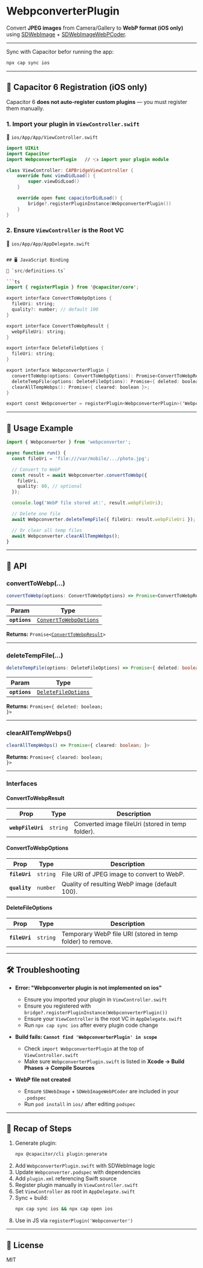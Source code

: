 # WebpconverterPlugin

Convert **JPEG images** from Camera/Gallery to **WebP format (iOS only)** using [SDWebImage](https://github.com/SDWebImage/SDWebImage) + [SDWebImageWebPCoder](https://github.com/SDWebImage/SDWebImageWebPCoder).

---

Sync with Capacitor befor running the app:

```bash
npx cap sync ios
```

---

## 🔧 Capacitor 6 Registration (iOS only)

Capacitor 6 **does not auto-register custom plugins** — you must register them manually.

### 1. Import your plugin in `ViewController.swift`

📄 `ios/App/App/ViewController.swift`

```swift
import UIKit
import Capacitor
import WebpconverterPlugin   // 👈 import your plugin module

class ViewController: CAPBridgeViewController {
    override func viewDidLoad() {
        super.viewDidLoad()
    }

    override open func capacitorDidLoad() {
        bridge?.registerPluginInstance(WebpconverterPlugin())
    }
}
```

### 2. Ensure `ViewController` is the Root VC

📄 `ios/App/App/AppDelegate.swift`

```swift

## 🖥 JavaScript Binding

📄 `src/definitions.ts`

```ts
import { registerPlugin } from '@capacitor/core';

export interface ConvertToWebpOptions {
  fileUri: string;
  quality?: number; // default 100
}

export interface ConvertToWebpResult {
  webpFileUri: string;
}

export interface DeleteFileOptions {
  fileUri: string;
}

export interface WebpconverterPlugin {
  convertToWebp(options: ConvertToWebpOptions): Promise<ConvertToWebpResult>;
  deleteTempFile(options: DeleteFileOptions): Promise<{ deleted: boolean }>;
  clearAllTempWebps(): Promise<{ cleared: boolean }>;
}

export const Webpconverter = registerPlugin<WebpconverterPlugin>('Webpconverter');
```

---

## 🚀 Usage Example

```ts
import { Webpconverter } from 'webpconverter';

async function run() {
  const fileUri = 'file:///var/mobile/.../photo.jpg';

  // Convert to WebP
  const result = await Webpconverter.convertToWebp({
    fileUri,
    quality: 80, // optional
  });

  console.log('WebP file stored at:', result.webpFileUri);

  // Delete one file
  await Webpconverter.deleteTempFile({ fileUri: result.webpFileUri });

  // Or clear all temp files
  await Webpconverter.clearAllTempWebps();
}
```

---

## 📖 API

### convertToWebp(...)

```typescript
convertToWebp(options: ConvertToWebpOptions) => Promise<ConvertToWebpResult>
```

| Param         | Type                                                                  |
| ------------- | --------------------------------------------------------------------- |
| **`options`** | <code><a href="#converttowebpoptions">ConvertToWebpOptions</a></code> |

**Returns:** <code>Promise&lt;<a href="#converttowebpresult">ConvertToWebpResult</a>&gt;</code>

---

### deleteTempFile(...)

```typescript
deleteTempFile(options: DeleteFileOptions) => Promise<{ deleted: boolean; }>
```

| Param         | Type                                                            |
| ------------- | --------------------------------------------------------------- |
| **`options`** | <code><a href="#deletefileoptions">DeleteFileOptions</a></code> |

**Returns:** <code>Promise&lt;{ deleted: boolean; }&gt;</code>

---

### clearAllTempWebps()

```typescript
clearAllTempWebps() => Promise<{ cleared: boolean; }>
```

**Returns:** <code>Promise&lt;{ cleared: boolean; }&gt;</code>

---

### Interfaces

#### ConvertToWebpResult

| Prop              | Type                | Description                                       |
| ----------------- | ------------------- | ------------------------------------------------- |
| **`webpFileUri`** | <code>string</code> | Converted image fileUri (stored in temp folder). |

#### ConvertToWebpOptions

| Prop          | Type                | Description                                    |
| ------------- | ------------------- | ---------------------------------------------- |
| **`fileUri`** | <code>string</code> | File URI of JPEG image to convert to WebP.     |
| **`quality`** | <code>number</code> | Quality of resulting WebP image (default 100). |

#### DeleteFileOptions

| Prop          | Type                | Description                                                   |
| ------------- | ------------------- | ------------------------------------------------------------- |
| **`fileUri`** | <code>string</code> | Temporary WebP file URI (stored in temp folder) to remove.    |

---

## 🛠 Troubleshooting

- **Error: "Webpconverter plugin is not implemented on ios"**
  - Ensure you imported your plugin in `ViewController.swift`
  - Ensure you registered with `bridge?.registerPluginInstance(WebpconverterPlugin())`
  - Ensure your `ViewController` is the root VC in `AppDelegate.swift`
  - Run `npx cap sync ios` after every plugin code change

- **Build fails: `Cannot find 'WebpconverterPlugin' in scope`**
  - Check `import WebpconverterPlugin` at the top of `ViewController.swift`
  - Make sure `WebpconverterPlugin.swift` is listed in **Xcode → Build Phases → Compile Sources**

- **WebP file not created**
  - Ensure `SDWebImage` + `SDWebImageWebPCoder` are included in your `.podspec`
  - Run `pod install` in `ios/` after editing `podspec`

---

## 📖 Recap of Steps

1. Generate plugin:  
   ```bash
   npx @capacitor/cli plugin:generate
   ```
2. Add `WebpconverterPlugin.swift` with SDWebImage logic
3. Update `Webpconverter.podspec` with dependencies
4. Add `plugin.xml` referencing Swift source
5. Register plugin manually in `ViewController.swift`
6. Set `ViewController` as root in `AppDelegate.swift`
7. Sync + build:  
   ```bash
   npx cap sync ios && npx cap open ios
   ```
8. Use in JS via `registerPlugin('Webpconverter')`

---

## 📜 License

MIT
